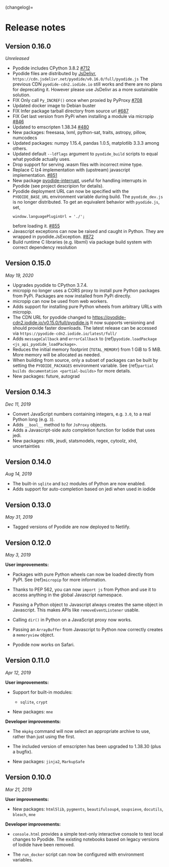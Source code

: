 (changelog)=
# Release notes

## Version 0.16.0
*Unreleased*

- Pyodide includes CPython 3.8.2
  [#712](https://github.com/iodide-project/pyodide/pull/712)
- Pyodide files are distributed by [JsDelivr](https://www.jsdelivr.com/),
  `https://cdn.jsdelivr.net/pyodide/v0.16.0/full/pyodide.js`
  The previous CDN `pyodide-cdn2.iodide.io` still works and there
  are no plans for deprecating it. However please use
  JsDelivr as a more sustainable solution.
- FIX Only call `Py_INCREF()` once when proxied by PyProxy
  [#708](https://github.com/iodide-project/pyodide/pull/708)
- Updated docker image to Debian buster
- FIX Infer package tarball directory from source url
  [#687](https://github.com/iodide-project/pyodide/pull/687)
- FIX Get last version from PyPi when installing a module via micropip
  [#846](https://github.com/iodide-project/pyodide/pull/846)
- Updated to emscripten 1.38.34
  [#480](https://github.com/iodide-project/pyodide/pull/480)
- New packages: freesasa, lxml, python-sat, traits, astropy, pillow, numcodecs
- Updated packages: numpy 1.15.4, pandas 1.0.5, matplotlib 3.3.3 among others.
- Updated default `--ldflags` argument to `pyodide_build` scripts to equal what
  pyodide actually uses.
- Drop support for serving .wasm files with incorrect mime type.
- Replace C lz4 implementation with (upstream) javascript implementation.
  [#851](https://github.com/iodide-project/pyodide/pull/851)
- New package
  [pyodide-interrupt](https://pypi.org/project/pyodide-interrupts/), useful for
  handling interrupts in Pyodide (see project descripion for details).
- Pyodide deployment URL can now be specified with the `PYODIDE_BASE_URL`
  environment variable during build. The `pyodide_dev.js` is no longer distributed.
  To get an equivalent behavior with `pyodide.js`, set,
  ```
  window.languagePluginUrl = './';
  ```
  before loading it.
  [#855](https://github.com/iodide-project/pyodide/pull/855)
- Javascript exceptions can now be raised and caught in Python. They are wrapped in pyodide.JsException.
  [#872](https://github.com/iodide-project/pyodide/pull/872)
- Build runtime C libraries (e.g. libxml) via package build system with correct
  dependency resolution


## Version 0.15.0
*May 19, 2020*

- Upgrades pyodide to CPython 3.7.4.
- micropip no longer uses a CORS proxy to install pure Python packages from
  PyPi. Packages are now installed from PyPi directly.
- micropip can now be used from web workers.
- Adds support for installing pure Python wheels from arbitrary URLs with micropip.
- The CDN URL for pyodide changed to
  https://pyodide-cdn2.iodide.io/v0.15.0/full/pyodide.js
  It now supports versioning and should provide faster downloads. The latest release
  can be accessed via `https://pyodide-cdn2.iodide.io/latest/full/`
- Adds `messageCallback` and `errorCallback` to
  {ref}`pyodide.loadPackage <js_api_pyodide_loadPackage>`.
- Reduces the initial memory footprint (`TOTAL_MEMORY`) from 1 GiB to 5 MiB. More
  memory will be allocated as needed.
- When building from source, only a subset of packages can be built by setting
  the `PYODIDE_PACKAGES` environment variable. See
  {ref}`partial builds documentation <partial-builds>` for more details.
- New packages: future, autograd

## Version 0.14.3
*Dec 11, 2019*

- Convert JavaScript numbers containing integers, e.g. `3.0`, to a real Python
  long (e.g. `3`).
- Adds `__bool__` method to for `JsProxy` objects.
- Adds a Javascript-side auto completion function for Iodide that uses jedi.
- New packages: nltk, jeudi, statsmodels, regex, cytoolz, xlrd, uncertainties

## Version 0.14.0
*Aug 14, 2019*

- The built-in `sqlite` and `bz2` modules of Python are now enabled.
- Adds support for auto-completion based on jedi when used in iodide

## Version 0.13.0
*May 31, 2019*

- Tagged versions of Pyodide are now deployed to Netlify.

## Version 0.12.0
*May 3, 2019*

**User improvements:**

- Packages with pure Python wheels can now be loaded directly from PyPI. See
  {ref}`micropip` for more information.

- Thanks to PEP 562, you can now `import js` from Python and use it to access
  anything in the global Javascript namespace.

- Passing a Python object to Javascript always creates the same object in
  Javascript. This makes APIs like `removeEventListener` usable.

- Calling `dir()` in Python on a JavaScript proxy now works.

- Passing an `ArrayBuffer` from Javascript to Python now correctly creates
  a `memoryview` object.

- Pyodide now works on Safari.

## Version 0.11.0
*Apr 12, 2019*

**User improvements:**

- Support for built-in modules:
  - `sqlite`, `crypt`

- New packages: `mne`

**Developer improvements:**

- The `mkpkg` command will now select an appropriate archive to use, rather than
  just using the first.

- The included version of emscripten has been upgraded to 1.38.30 (plus a
  bugfix).

- New packages: `jinja2`, `MarkupSafe`

## Version 0.10.0
*Mar 21, 2019*

**User improvements:**

- New packages: `html5lib`, `pygments`, `beautifulsoup4`, `soupsieve`,
  `docutils`, `bleach`, `mne`

**Developer improvements:**

- `console.html` provides a simple text-only interactive console to test local
  changes to Pyodide. The existing notebooks based on legacy versions of Iodide
  have been removed.

- The `run_docker` script can now be configured with environment variables.
